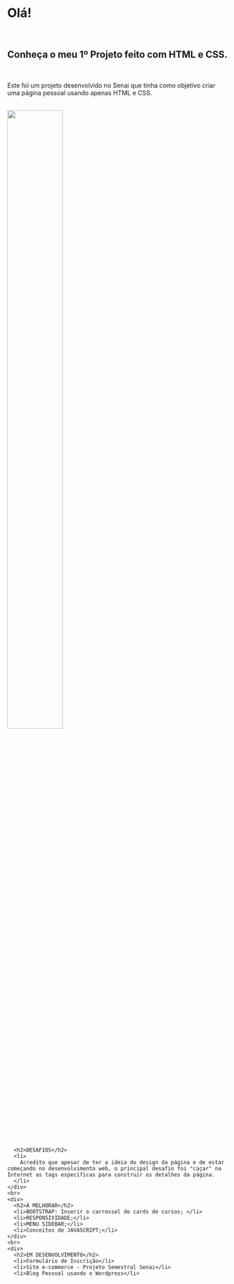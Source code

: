 <h1>Olá!</h1>
      <br>
      <h2>Conheça o meu 1º Projeto feito com HTML e CSS.</h2>
      <br>
      <p>
        Este foi um projeto desenvolvido no Senai que tinha como objetivo criar uma página pessoal usando apenas HTML e CSS.
      </p>
    </div>
      <br>
      <img src="" alt="" width="50%" height="60%">
    <div>
     
      <h2>DESAFIOS</h2>
      <li>
        Acredito que apesar de ter a ideia do design da página e de estar começando no desenvolvimento web, o principal desafio foi "caçar" na Internet as tags especificas para construir os detalhes da página.
      </li>
    </div>
    <br>
    <div>
      <h2>À MELHORAR</h2>
      <li>BOOTSTRAP: Inserir o carrossel de cards de cursos; </li>
      <li>RESPONSIVIDADE;</li>
      <li>MENU SIDEBAR;</li>
      <li>Conceitos de JAVASCRIPT;</li>
    </div> 
    <br>
    <div>
      <h2>EM DESENVOLVIMENTO</h2>
      <li>Formulário de Inscrição</li>
      <li>Site e-commerce - Projeto Semestral Senai</li>
      <li>Blog Pessoal usando o Wordpress</li>
